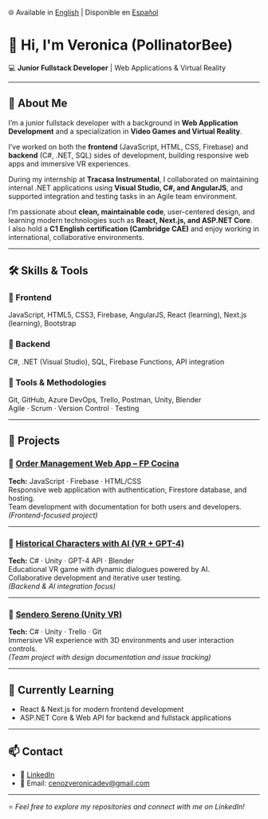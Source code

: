 🌐 Available in [English](./README.md) | Disponible en [Español](./README.es.md)

# 👋 Hi, I'm Veronica (PollinatorBee)  

💻 **Junior Fullstack Developer** | Web Applications & Virtual Reality 

---

## 🌱 About Me  
I’m a junior fullstack developer with a background in **Web Application Development** and a specialization in **Video Games and Virtual Reality**.  

I’ve worked on both the **frontend** (JavaScript, HTML, CSS, Firebase) and **backend** (C#, .NET, SQL) sides of development, building responsive web apps and immersive VR experiences.  

During my internship at **Tracasa Instrumental**, I collaborated on maintaining internal .NET applications using **Visual Studio, C#, and AngularJS**, and supported integration and testing tasks in an Agile team environment.  

I’m passionate about **clean, maintainable code**, user-centered design, and learning modern technologies such as **React, Next.js, and ASP.NET Core**.  
I also hold a **C1 English certification (Cambridge CAE)** and enjoy working in international, collaborative environments.  

---

## 🛠️ Skills & Tools  

### 🔹 Frontend  
JavaScript, HTML5, CSS3, Firebase, AngularJS, React (learning), Next.js (learning), Bootstrap  

### 🔹 Backend  
C#, .NET (Visual Studio), SQL, Firebase Functions, API integration  

### 🔹 Tools & Methodologies  
Git, GitHub, Azure DevOps, Trello, Postman, Unity, Blender  
Agile · Scrum · Version Control · Testing  

---

## 🚀 Projects  

### 🔹 [Order Management Web App – FP Cocina](https://github.com/PollinatorBee/kitchen-management)  
**Tech:** JavaScript · Firebase · HTML/CSS  
Responsive web application with authentication, Firestore database, and hosting.  
Team development with documentation for both users and developers.  
*(Frontend-focused project)*  

---

### 🔹 [Historical Characters with AI (VR + GPT-4)](https://github.com/PollinatorBee/historical-characters.git)  
**Tech:** C# · Unity · GPT-4 API · Blender  
Educational VR game with dynamic dialogues powered by AI.  
Collaborative development and iterative user testing.  
*(Backend & AI integration focus)*  

---

### 🔹 [Sendero Sereno (Unity VR)](https://github.com/PollinatorBee/sendero-sereno)  
**Tech:** C# · Unity · Trello · Git  
Immersive VR experience with 3D environments and user interaction controls.  
*(Team project with design documentation and issue tracking)*  

---

## 🔧 Currently Learning  
- React & Next.js for modern frontend development  
- ASP.NET Core & Web API for backend and fullstack applications    

---

## 📫 Contact  
- 💼 [LinkedIn](https://www.linkedin.com/in/veronicacenoz)  
- 📧 Email: cenozveronicadev@gmail.com  

---
⭐️ *Feel free to explore my repositories and connect with me on LinkedIn!*  

